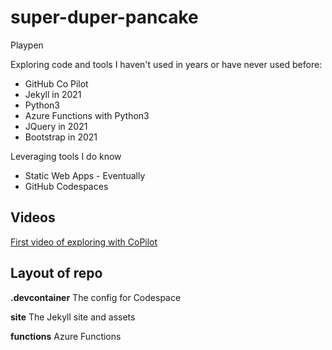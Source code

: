 # super-duper-pancake
Playpen

Exploring code and tools I haven't used in years or have never used before:
* GitHub Co Pilot
* Jekyll in 2021
* Python3
* Azure Functions with Python3
* JQuery in 2021
* Bootstrap in 2021


Leveraging tools I do know
* Static Web Apps - Eventually
* GitHub Codespaces

## Videos
[First video of exploring with CoPilot](https://www.youtube.com/watch?v=aIGceUISBr8)

## Layout of repo

__.devcontainer__
The config for Codespace

__site__
The Jekyll site and assets

__functions__
Azure Functions
